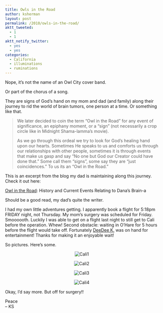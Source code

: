 ```yaml
---
title: Owls in the Road
author: ksherman
layout: post
permalink: /2010/owls-in-the-road/
aktt_tweeted:
  - 1
  - 1
aktt_notify_twitter:
  - yes
  - yes
categories:
  - California
  - illuminations
  - ruminations
---
```

Nope, it&#8217;s not the name of an Owl City cover band.

Or part of the chorus of a song.

They are signs of God&#8217;s hand on my mom and dad (and family) along their journey to rid the world of brain tumors, one person at a time. Or something like that.

> We later decided to coin the term &#8220;Owl in the Road&#8221; for any event of significance, an epiphany moment, or a &#8220;sign&#8221; (not necessarily a crop circle like in Midnight Shama-lamma&#8217;s movie).
> 
> As we go through this ordeal we try to look for God&#8217;s healing hand upon our hearts. Sometimes He speaks to us and comforts us through our relationships with other people, sometimes it is through events that make us gasp and say &#8220;No one but God our Creator could have done that.&#8221; Some call them &#8220;signs&#8221;, some say they are &#8220;just coincidences.&#8221; To us its an &#8220;Owl in the Road.&#8221;

This is an excerpt from the blog my dad is maintaining along this journey. Check it out here:

<a title="Owl in the Road" href="http://owlintheroad.blogspot.com/" target="_blank">Owl in the Road</a>: History and Current Events Relating to Dana&#8217;s Brain-a

Should be a good read, my dad&#8217;s quite the writer.

I had my own little adventures getting. I apparently book a flight for 5:18pm FRIDAY night, not Thursday. My mom&#8217;s surgery was scheduled for Friday. Smoooooth. Luckily I was able to get on a flight last night to still get to Cali before the operation. Whew! Second obstacle: waiting in O&#8217;Hare for 5 hours before the flight would take off. Fortunately [DeeDee K.][1] was on hand for entertainment! Thanks for making it an enjoyable wait!

So pictures. Here&#8217;s some.

<p style="text-align: center;">
  <img class="aligncenter" src="https://s3-us-west-2.amazonaws.com/assets.kshermphoto.com/2010PostsImages/05-MAY/Cali2.jpg" alt="Cali1" />
</p>

<p style="text-align: center;">
  <img class="aligncenter" src="https://s3-us-west-2.amazonaws.com/assets.kshermphoto.com/2010PostsImages/05-MAY/Cali3.jpg" alt="Cali2" />
</p>

<p style="text-align: center;">
  <img class="aligncenter" src="https://s3-us-west-2.amazonaws.com/assets.kshermphoto.com/2010PostsImages/05-MAY/Cali4.jpg" alt="Cali3" />
</p>

<p style="text-align: center;">
  <img class="aligncenter" src="https://s3-us-west-2.amazonaws.com/assets.kshermphoto.com/2010PostsImages/05-MAY/Cali5.JPG" alt="Cali4" />
</p>

Okay, I&#8217;d say more. But off for surgery!!

Peace  
&#8211; KS

 [1]: http://tufbe.blogspot.com/